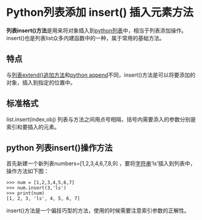 # Python列表添加 insert() 插入元素方法

**列表insert()方法**是用来将对象插入到[python列表](http://www.iplaypy.com/jichu/list.html)中，相当于列表添加操作。insert()也是列表list众多内建函数中的一种，属于常用的基础方法。

## 特点

与[列表extend()追加方法](http://www.iplaypy.com/jinjie/list-extend.html)和[python append](http://www.iplaypy.com/jinjie/list-append.html)不同，insert()方法是可以将要添加的对象，插入到指定的位置中。

## 标准格式

list.insert(index,obj)
列表与方法之间用点号相隔，括号内需要添入的参数分别是索引和要插入的元素。

## python 列表insert()操作方法

首先新建一个新列表numbers=[1,2,3,4,6,7,8,9] ，要将[字符串](http://www.iplaypy.com/jichu/str.html)‘ls’插入到列表中，操作方法如下图：
```
>>> num = [1,2,3,4,5,6,7]
>>> num.insert(3,'ls')
>>> print(num)
[1, 2, 3, 'ls', 4, 5, 6, 7]
```
insert()方法是一个偏技巧型的方法，使用的时候需要注意索引参数的正解性。